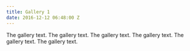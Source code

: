 ```yaml
---
title: Gallery 1
date: 2016-12-12 06:48:00 Z
---
```


The gallery text. The gallery text. The gallery text. The gallery text. The gallery text. The gallery text.